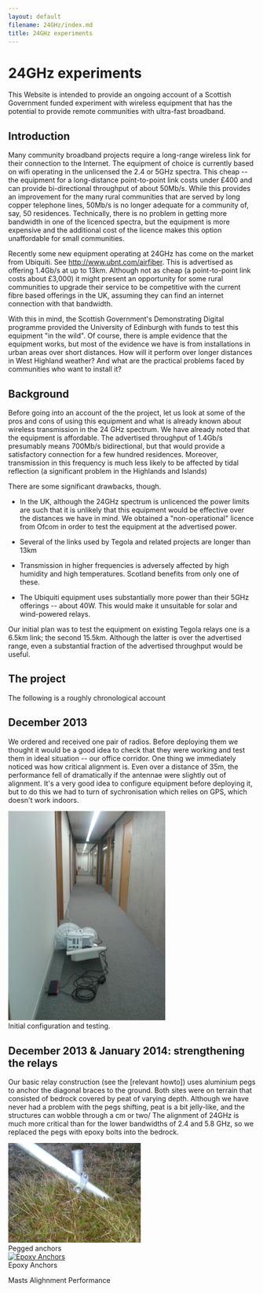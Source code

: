 ```yaml
---
layout: default
filename: 24GHz/index.md
title: 24GHz experiments
---
```


<style>
  .tegola-title h1 {
     padding-bottom: 0px;
     margin-bottom: 0px;
  }
  .tegola-title h4 {
     padding-top: 0px;
     margin-top: 0px;
     margin-bottom: 10px;
  }
  table tr td {border:0px; padding:5px;}
</style>

24GHz experiments
=================
This Website is intended to provide an ongoing account of a Scottish
Government funded experiment with wireless equipment that has the
potential to provide remote communities with ultra-fast broadband.

Introduction
------------
Many community broadband projects require a long-range wireless link
for their connection to the Internet.  The equipment of choice is
currently based on wifi operating in the unlicensed the 2.4
or 5GHz spectra.  This
cheap -- the equipment for a long-distance point-to-point link costs
under £400 and can provide bi-directional throughput of about 50Mb/s.
While this provides an improvement for the many rural communities that
are served by long copper telephone lines, 50Mb/s is no longer
adequate for a community of, say, 50 residences.   Technically, there
is no problem in getting more bandwidth in one of the licenced
spectra, but the equipment is more expensive and the additional cost
of the licence makes this option unaffordable for small communities.

Recently some new equipment operating at 24GHz has come on the
market from Ubiquiti. See http://www.ubnt.com/airfiber.  This is advertised as
offering 1.4Gb/s at up to 13km.  Although not as cheap (a
point-to-point link costs about £3,000) it might present an
opportunity for some rural communities to upgrade their service to be
competitive with the current fibre based offerings in the UK, assuming
they can find an internet connection with that bandwidth.

With this in mind, the Scottish Government's Demonstrating Digital
programme provided the University of Edinburgh with funds to test this
equipment "in the wild".  Of course, there is ample evidence that the
equipment works, but most of the evidence we have is from
installations in urban areas over short distances.  How will it
perform over longer distances in West Highland weather?  And what are
the practical problems faced by communities who want to install it?

Background
----------

Before going into an account of the the project, let us look at some
of the pros and cons of using this equipment and what is already known
about wireless transmission in the 24 GHz spectrum.   We have already
noted that the equipment is affordable.  The advertised throughput of
1.4Gb/s presumably means  700Mb/s bidirectional, but that would
provide a satisfactory connection for a few hundred
residences. Moreover, transmission in this frequency is much less
likely to be affected by tidal reflection (a significant problem in
the Highlands and Islands)

There are some significant drawbacks, though.

* In the UK, although the 24GHz spectrum is unlicenced the power
  limits are such that it is unlikely that this equipment would be
  effective over the distances we have in mind.  We obtained a
  "non-operational" licence from Ofcom in order to test the equipment
  at the advertised power.

* Several of the links used by Tegola and related projects are longer
  than 13km

* Transmission in higher frequencies is adversely affected by high
  humidity and high temperatures.  Scotland benefits from only one of
  these.

* The Ubiquiti equipment uses substantially more power than their 5GHz
  offerings -- about 40W.  This would make it unsuitable for solar and
  wind-powered relays.

Our initial plan was to test the equipment on existing Tegola relays
one is a 6.5km link; the second 15.5km.  Although the latter is over
the advertised range, even a substantial fraction of the advertised
throughput would be useful.

The project
-----------
The following is a roughly chronological account 

December 2013
-------------
We ordered and received one pair of radios.  Before deploying them we
thought it would be a good idea to check that they were working and
test them in ideal situation -- our office corridor.  One thing we
immediately noticed was how critical alignment is.  Even over a
distance of 35m, the performance fell of dramatically if the antennae
were slightly out of alignment. It's a very good idea to configure
equipment before deploying it, but to do this we had to turn of
sychronisation which relies on GPS, which doesn't work indoors.

<div class="image-float-right"> 
    <img src="radio-in-corridor.jpg" width="320" alt="Radio in corridor"/><br/>
    Initial configuration and testing.
</div>



December 2013 & January 2014: strengthening the relays
------------------------------------------------------
Our basic relay construction (see the [relevant howto]) uses aluminium
pegs to anchor the diagonal braces to the ground.  Both sites were on
terrain that consisted of bedrock covered by peat of varying
depth. Although we have never had a problem with the pegs shifting,
peat is a bit jelly-like, and the structures can wobble through a cm
or two/  The alignment of 24GHz is much more critical than for the
lower bandwidths of 2.4 and 5.8 GHz, so we replaced the pegs with
epoxy bolts into the bedrock.  

<div class="image-float-right">
     <a href="corran-peg.jpg">
    <img src="corran-peg.jpg" width="270" alt="Pegged anchors"/></a><br/>
    Pegged anchors
</div>

<div class="image-float-right">
     <a href="corran-epoxy.jpg ">
    <img src="corran-epoxy.jpg" width="270" alt="Epoxy Anchors"/></a><br/>
    Epoxy Anchors
</div>

Masts
Alighnment
Performance
